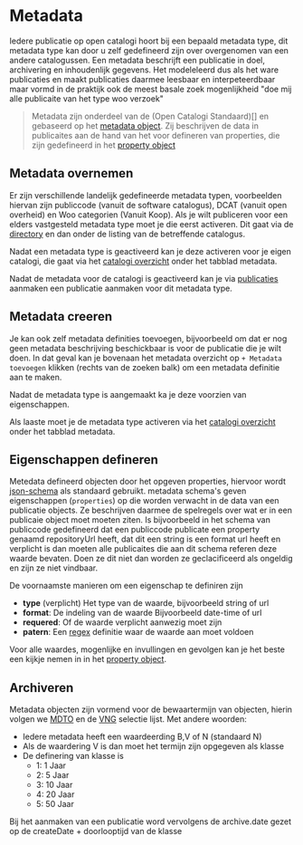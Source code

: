 # Metadata
Iedere publicatie op open catalogi hoort bij een bepaald metadata type, dit metadata type kan door u zelf gedefineerd zijn over overgenomen van een andere catalogussen. Een metadata beschrijft een publicatie in doel, archivering en inhoudenlijk gegevens. Het modeleleerd dus als het ware publicaties en maakt publicaties daarmee leesbaar en interpeteerdbaar maar vormd in de praktijk ook de meest basale zoek mogenlijkheid "doe mij alle publicaite van het type woo verzoek"

>  Metadata zijn onderdeel van de (Open Catalogi Standaard)[] en gebaseerd op het [metadata object](https://conduction.stoplight.io/docs/open-catalogi/92e81a078982b-metadata). Zij beschrijven de data in publicaites aan de hand van het voor defineren van properties, die zijn gedefineerd in het [property object](https://conduction.stoplight.io/docs/open-catalogi/d0ci97hdxnctp-property)


## Metadata overnemen
Er zijn verschillende landelijk gedefineerde metadata typen, voorbeelden hiervan zijn publiccode (vanuit de software catalogus), DCAT (vanuit open overheid) en Woo categorien (Vanuit Koop). Als je wilt publiceren voor een elders vastgesteld metadata type moet je die eerst activeren. Dit gaat via de [directory](directory.md) en dan onder de listing van de betreffende catalogus.

Nadat een metadata type is geactiveerd kan je deze activeren voor je eigen catalogi, die gaat via het [catalogi overzicht](catalogi.md) onder het tabblad metadata.

Nadat de metadata voor de catalogi is geactiveerd kan je via [publicaties](../gebruikers/publicaties.md) aanmaken een publicatie aanmaken voor dit metadata type.

## Metadata creeren
Je kan ook zelf metadata definities toevoegen, bijvoorbeeld om dat er nog geen metadata beschrijving beschickbaar is voor de publicatie die je wilt doen. In dat geval kan je bovenaan het metadata overzicht op `+ Metadata toevoegen` klikken (rechts van de zoeken balk) om een metadata definitie aan te maken.

Nadat de metadata type is aangemaakt ka je deze voorzien van eigenschappen.

Als laaste moet je de metadata type activeren via het [catalogi overzicht](catalogi.md) onder het tabblad metadata.

## Eigenschappen defineren
Metedata defineerd objecten door het opgeven properties, hiervoor wordt [json-schema](https://json-schema.org/) als standaard gebruikt. metadata schema's geven  eigenschappen (`properties`) op die worden verwacht in de data van een publicatie objects. Ze beschrijven daarmee de spelregels over wat er in een publicaie object moet moeten ziten. Is bijvoorbeeld in het schema van publiccode gedefineerd dat een publiccode publicate een property genaamd repositoryUrl heeft, dat dit een string is een format url heeft en verplicht is dan moeten alle publicaites die aan dit schema referen deze waarde bevaten. Doen ze dit niet dan worden ze geclacificeerd als ongeldig en zijn ze niet vindbaar.

De voornaamste manieren om een eigenschap te definiren zijn
- **type** (verplicht) Het type van de waarde, bijvoorbeeld string of url
- **format**: De indeling van de waarde Bijvoorbeeld date-time of url
- **requered**: Of de waarde verplicht aanwezig moet zijn
- **patern**: Een [regex](https://en.wikipedia.org/wiki/Regular_expression) definitie waar de waarde aan moet voldoen 

Voor alle waardes, mogenlijke en invullingen en gevolgen kan je het beste een kijkje nemen in in het [property object](https://conduction.stoplight.io/docs/open-catalogi/d0ci97hdxnctp-property).


## Archiveren
Metadata objecten zijn vormend voor de bewaartermijn van objecten, hierin volgen we [MDTO](https://www.nationaalarchief.nl/archiveren/mdto/begrippenlijst-metagegevensschema#collapse-102681) en de [VNG](chrome-extension://efaidnbmnnnibpcajpcglclefindmkaj/https://vng.nl/sites/default/files/2020-02/selectielijst_20200214.pdf) selectie lijst. Met andere woorden:

- Iedere metadata heeft een waardeerding B,V of N (standaard N)
- Als de waardering V is dan moet het termijn zijn opgegeven als klasse
- De definering van klasse is
    - 1: 1 Jaar
    - 2: 5 Jaar
    - 3: 10 Jaar
    - 4: 20 Jaar
    - 5: 50 Jaar

Bij het aanmaken van een publicatie word vervolgens de archive.date gezet op de createDate + doorlooptijd van de klasse
